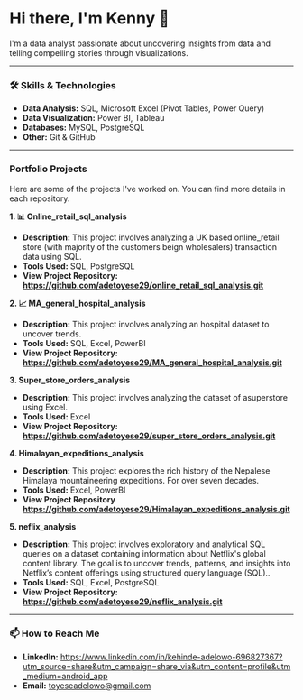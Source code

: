 # Hi there, I'm Kenny 👋

I'm a data analyst passionate about uncovering insights from data and telling compelling stories through visualizations.

---

### 🛠️ Skills & Technologies

* **Data Analysis:** SQL, Microsoft Excel (Pivot Tables, Power Query)
* **Data Visualization:** Power BI, Tableau
* **Databases:** MySQL, PostgreSQL
* **Other:** Git & GitHub

---

###  Portfolio Projects

Here are some of the projects I've worked on. You can find more details in each repository.

**1. 📊 Online_retail_sql_analysis**
   * **Description:**  This project involves analyzing a UK based online_retail store (with majority of the customers beign wholesalers) transaction data using SQL.
   * **Tools Used:** SQL, PostgreSQL
   * **View Project Repository: https://github.com/adetoyese29/online_retail_sql_analysis.git**

**2. 📈 MA_general_hospital_analysis**
   * **Description:** This project involves analyzing an hospital dataset to uncover trends.
   * **Tools Used:** SQL, Excel, PowerBI
   * **View Project Repository: https://github.com/adetoyese29/MA_general_hospital_analysis.git**

**3. Super_store_orders_analysis**
   * **Description:** This project involves analyzing the dataset of asuperstore using Excel.
   * **Tools Used:** Excel
   * **View Project Repository: https://github.com/adetoyese29/super_store_orders_analysis.git**

**4. Himalayan_expeditions_analysis**
   * **Description:** This project explores the rich history of the Nepalese Himalaya mountaineering expeditions. For over seven decades.
   * **Tools Used:** Excel, PowerBI
   * **View Project Repository https://github.com/adetoyese29/Himalayan_expeditions_analysis.git**

**5. neflix_analysis**
   * **Description:** This project involves exploratory and analytical SQL queries on a dataset containing information about Netflix's global content library. The goal is to uncover trends, patterns, and insights into Netflix’s content offerings using structured query language (SQL)..
   * **Tools Used:** SQL, Excel, PostgreSQL
   * **View Project Repository: https://github.com/adetoyese29/neflix_analysis.git**
---

### 📫 How to Reach Me

* **LinkedIn:** https://www.linkedin.com/in/kehinde-adelowo-696827367?utm_source=share&utm_campaign=share_via&utm_content=profile&utm_medium=android_app
* **Email:** toyeseadelowo@gmail.com
